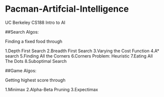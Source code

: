 # Pacman-Artifcial-Intelligence

UC Berkeley CS188 Intro to AI

##Search Algos:

Finding a fixed food through

1.Depth First Search
2.Breadth First Search
3.Varying the Cost Function
4.A* search
5.Finding All the Corners
6.Corners Problem: Heuristic
7.Eating All The Dots
8.Suboptimal Search

##Game Algos:

Getting highest score through

1.Minimax
2.Alpha-Beta Pruning
3.Expectimax
